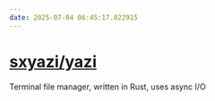 ```yaml
---
date: 2025-07-04 06:45:17.022915
---
```


# [sxyazi/yazi](https://github.com/sxyazi/yazi)

Terminal file manager, written in Rust, uses async I/O